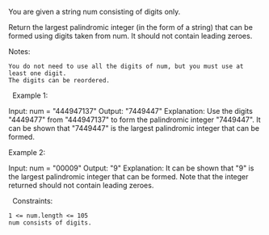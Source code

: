 You are given a string num consisting of digits only.

Return the largest palindromic integer (in the form of a string) that can be formed using digits taken from num. It should not contain leading zeroes.

Notes:


	You do not need to use all the digits of num, but you must use at least one digit.
	The digits can be reordered.


 
Example 1:

Input: num = "444947137"
Output: "7449447"
Explanation: 
Use the digits "4449477" from "444947137" to form the palindromic integer "7449447".
It can be shown that "7449447" is the largest palindromic integer that can be formed.


Example 2:

Input: num = "00009"
Output: "9"
Explanation: 
It can be shown that "9" is the largest palindromic integer that can be formed.
Note that the integer returned should not contain leading zeroes.


 
Constraints:


	1 <= num.length <= 105
	num consists of digits.

